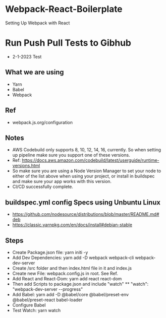 # Webpack-React-Boilerplate

Setting Up Webpack with React

# Run Push Pull Tests to Gibhub

- 2-1-2023 Test

## What we are using

- Yarn
- Babel
- Webpack

## Ref

- webpack.js.org/configuration

## Notes

- AWS Codebuild only supports 8, 10, 12, 14, 16, currently. So when setting up pipeline make sure you support one of these versions.
- Ref: https://docs.aws.amazon.com/codebuild/latest/userguide/runtime-versions.html
- So make sure you are using a Node Version Manager to set your node to either of the list above when using your project, or install in buildspec and make sure your app works with this version.
- CI/CD successfully complete.

## buildspec.yml config Specs using Unbuntu Linux

- https://github.com/nodesource/distributions/blob/master/README.md#deb
- https://classic.yarnpkg.com/en/docs/install#debian-stable

## Steps

- Create Package.json file: yarn initi -y
- Add Dev Dependencies: yarn add -D webpack webpack-cli webpack-dev-server
- Create /src folder and then index.html file in it and index.js
- Create new File: webpack.config.js in root. See Ref.
- Add React and React-Dom: yarn add react react-dom
- Then add Scripts to package.json and include "watch"
  \*\* "watch": "webpack-dev-server --progress"
- Add Babel: yarn add -D @babel/core @babel/preset-env @babel/preset-react babel-loader
- Configure Babel
- Test Watch: yarn watch
